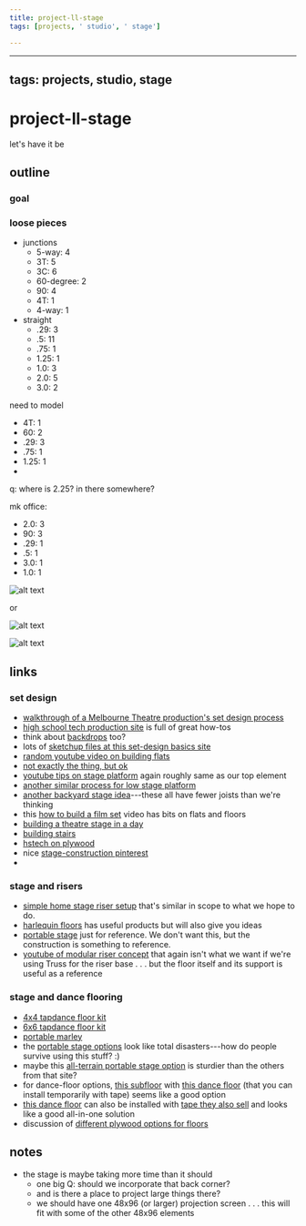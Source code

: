 ```yaml
---
title: project-ll-stage
tags: [projects, ' studio', ' stage']

---
```


---
tags: projects, studio, stage
---

# project-ll-stage

let's have it be 

## outline

### goal

### loose pieces

* junctions
    * 5-way: 4
    * 3T: 5
    * 3C: 6
    * 60-degree: 2
    * 90: 4
    * 4T: 1
    * 4-way: 1
* straight
    * .29: 3
    * .5: 11
    * .75: 1
    * 1.25: 1
    * 1.0: 3
    * 2.0: 5
    * 3.0: 2

need to model
* 4T: 1
* 60: 2
* .29: 3
* .75: 1
* 1.25: 1
* 

q: where is 2.25? in there somewhere?

mk office: 
* 2.0: 3
* 90: 3
* .29: 1
* .5: 1
* 3.0: 1
* 1.0: 1

![alt text](https://files.slack.com/files-pri/T02MA9F7340-F02RL3T4ZS6/stage-all-the-elements.jpg?pub_secret=c0332a5a98)

or

![alt text](https://files.slack.com/files-pri/T02MA9F7340-F02RDDEU762/stage-all-the-elements-duo-001.jpg?pub_secret=ccd7636409)

![alt text](https://files.slack.com/files-pri/T02MA9F7340-F02RZR69DQR/block-thing-20211221-005.jpg?pub_secret=9e12a90830)

## links

### set design
* [walkthrough of a Melbourne Theatre production's set design process](https://www.mtc.com.au/discover-more/mtc-now/the-set-design-process/)
* [high school tech production site](https://hstech.org/) is full of great how-tos
* think about [backdrops](https://www.showtex.com/en/blog/buyers-guide-fabrics/how-choose-stage-and-event-backdrop) too?
* lots of [sketchup files at this set-design basics site](https://sites.google.com/site/mvdramatech/home/set-construction/basic-constructions)
* [random youtube video on building flats](https://www.youtube.com/watch?v=HCJvHbDQV0Q)
* [not exactly the thing, but ok](https://www.youtube.com/watch?v=ELTIWzn-VAc)
* [youtube tips on stage platform](https://www.youtube.com/watch?v=uBIlgzy-7jE) again roughly same as our top element
* [another similar process for low stage platform](https://www.youtube.com/watch?v=_0legGfk_k0)
* [another backyard stage idea](https://www.youtube.com/watch?v=cGPCE-GUCcg)---these all have fewer joists than we're thinking
* this [how to build a film set](https://www.youtube.com/watch?v=ydIob5yv74U) video has bits on flats and floors
* [building a theatre stage in a day](https://www.youtube.com/watch?v=8EJxyITXNtg)
* [building stairs](https://hstech.org/how-to-tech/carpentry/stairs-2/)
* [hstech on plywood](https://hstech.org/how-to-tech/platforming-things-to-stand-on-stage-decks-etc/plywood/#)
* nice [stage-construction pinterest](https://www.pinterest.com/jejlopez/stage-construction/)
* 

### stage and risers
* [simple home stage riser setup](https://rogueengineer.com/diy-theater-riser-construction/) that's similar in scope to what we hope to do.
* [harlequin floors](https://aus.harlequinfloors.com/en/content/uploads/2018/09/Harlequin_Stage_Technology_Guide_-_Aus-May-2019.pdf) has useful products but will also give you ideas
* [portable stage](https://www.wwbw.com/Control-Acoustics-Portable-Stage-with-Rubber-Diamond-Mat-Surface-H59369-H59369000002000.wwbw?source=TWWR5J1BB&cntry=us&currency=usd&source=TWWRAH4BD&gclid=Cj0KCQiAkZKNBhDiARIsAPsk0Wh3NHhVTHvlVLnXkf4FvL7jdAOZnXWTvwQV6Z9NjVRGP69QrTSlwuwaAiGIEALw_wcB) just for reference. We don't want this, but the construction is something to reference.
* [youtube of modular riser concept](https://www.youtube.com/watch?v=ff8LiHGpFKQ) that again isn't what we want if we're using Truss for the riser base . . . but the floor itself and its support is useful as a reference

### stage and dance flooring
* [4x4 tapdance floor kit](https://www.greatmats.com/portable-dance-floor/4x4-ft-dance-floor-kit.php)
* [6x6 tapdance floor kit](https://www.greatmats.com/portable-dance-floor/6x6-ft-dance-floor-kit.php)
* [portable marley](https://www.greatmats.com/dance-flooring/rosco-dance-ballet-floors-10lf.php)
* the [portable stage options](https://www.thestagedepot.com/ProductDetails.asp?ProductCode=EZLSTAGE) look like total disasters---how do people survive using this stuff? :)
* maybe this [all-terrain portable stage option](https://www.thestagedepot.com/product_p/ATSTAGE12848.htm?gclid=Cj0KCQiAkZKNBhDiARIsAPsk0Wjk9WAU1-kbM1p8_C0vRGwUl9e4PRM5kriC8wED4aGPfmqINOduOegaAtErEALw_wcB) is sturdier than the others from that site?
* for dance-floor options, [this subfloor](https://www.stagestep.com/subfloor-systems/springstep-4/) with [this dance floor](https://www.stagestep.com/dance-floors/timestep-collection/timestep/) (that you can install temporarily with tape) seems like a good option
* [this dance floor](https://www.stagestep.com/dance-floors/foam-backed-flooring/) can also be installed with [tape they also sell](https://www.stagestep.com/installation-products/#tapesandadhesives) and looks like a good all-in-one solution
* discussion of [different plywood options for floors](https://www.actionfloors.com/blog/stage-flooring-maple-pine-masonite/)



## notes

* the stage is maybe taking more time than it should
    * one big Q: should we incorporate that back corner?
    * and is there a place to project large things there?
    * we should have one 48x96 (or larger) projection screen . . . this will fit with some of the other 48x96 elements



